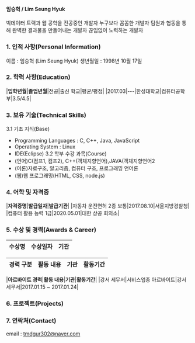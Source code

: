 #### 임승혁 / Lim Seung Hyuk ####   
 빅데이터 트랙과 웹 공학을 전공중인 개발자
 누구보다 꼼꼼한 개발자
 팀원과 협동을 통해 완벽한 결과물을 만들어내는 개발자
 끊임없이 노력하는 개발자
### 1. 인적 사항(Personal Information) ###
 이름 : 임승혁 (Lim Seung Hyuk)
 생년월일 : 1998년 10월 17일
 
### 2. 학력 사항(Education) ###
 |**입학년월**|**졸업년월**|전공|출신 학교|평균/평점|
 |2017.03|---|한성대학교|컴퓨터공학부|3.5/4.5|

### 3. 보유 기술(Technical Skills) ###
3.1 기초 지식(Base)
 + Programming Languages : C, C++, Java, JavaScript
 + Operating System : Linux
 + IDE(Eclipse)
3.2 학부 수강 과목(Course)
 + (언어)C(컴프1, 컴프2), C++(객체지향언어),JAVA(객체지향언어2
 + (이론)자료구조, 알고리즘, 컴퓨터 구조, 프로그래밍 언어론
 + (웹)웹 프로그래밍(HTML, CSS, node.js)


### 4. 어학 및 자격증 ###
|**자격증명**|**발급일자**|**발급기관**|
|자동차 운전면허 2종 보통|2017.08.10|서울지방경찰청|
|컴퓨터 활용 능력 1급|2020.05.01|대한 상공 회의소|


### 5. 수상 및 경력(Awards & Career)
|**수상명**|**수상일자**|**기관**|
|---|---|---|

|**경력 구분**|**활동 내용**|**기관**|**활동기간**|
|---|---|---|---|

|**아르바이트 경력**|**활동 내용**|**기관**|**활동기간**|
|강서 세무서|서비스업종 아르바이트|강서 세무서|2017.01.15 ~ 2017.01.24|


### 6. 프로젝트(Projects) ###



### 7. 연락처(Contact) ###
email : tmdgur302@naver.com
